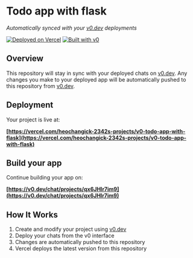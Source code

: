 # Todo app with flask

*Automatically synced with your [v0.dev](https://v0.dev) deployments*

[![Deployed on Vercel](https://img.shields.io/badge/Deployed%20on-Vercel-black?style=for-the-badge&logo=vercel)](https://vercel.com/heochangick-2342s-projects/v0-todo-app-with-flask)
[![Built with v0](https://img.shields.io/badge/Built%20with-v0.dev-black?style=for-the-badge)](https://v0.dev/chat/projects/qx6JHlr7im9)

## Overview

This repository will stay in sync with your deployed chats on [v0.dev](https://v0.dev).
Any changes you make to your deployed app will be automatically pushed to this repository from [v0.dev](https://v0.dev).

## Deployment

Your project is live at:

**[https://vercel.com/heochangick-2342s-projects/v0-todo-app-with-flask](https://vercel.com/heochangick-2342s-projects/v0-todo-app-with-flask)**

## Build your app

Continue building your app on:

**[https://v0.dev/chat/projects/qx6JHlr7im9](https://v0.dev/chat/projects/qx6JHlr7im9)**

## How It Works

1. Create and modify your project using [v0.dev](https://v0.dev)
2. Deploy your chats from the v0 interface
3. Changes are automatically pushed to this repository
4. Vercel deploys the latest version from this repository
